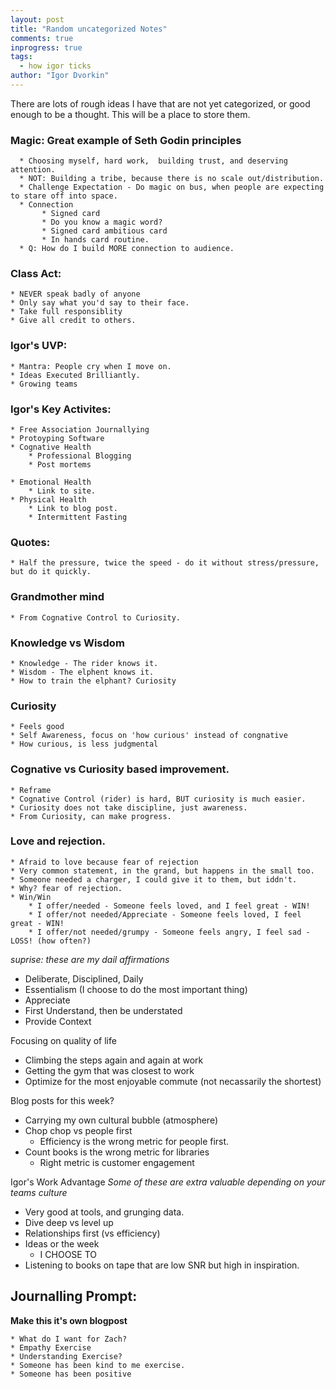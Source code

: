 ```yaml
---
layout: post
title: "Random uncategorized Notes"
comments: true
inprogress: true
tags:
  - how igor ticks
author: "Igor Dvorkin"
---
```


There are lots of rough ideas I have that are not yet categorized, or good enough to be a thought. This will be a
place to store them.

### Magic: Great example of Seth Godin principles

      * Choosing myself, hard work,  building trust, and deserving attention.
      * NOT: Building a tribe, because there is no scale out/distribution.
      * Challenge Expectation - Do magic on bus, when people are expecting to stare off into space.
      * Connection
           * Signed card
           * Do you know a magic word?
           * Signed card ambitious card
           * In hands card routine.
      * Q: How do I build MORE connection to audience.

### Class Act:

    * NEVER speak badly of anyone
    * Only say what you'd say to their face.
    * Take full responsiblity
    * Give all credit to others.

### Igor's UVP:

    * Mantra: People cry when I move on.
    * Ideas Executed Brilliantly.
    * Growing teams

### Igor's Key Activites:

    * Free Association Journallying
    * Protoyping Software
    * Cognative Health
        * Professional Blogging
        * Post mortems

    * Emotional Health
        * Link to site.
    * Physical Health
        * Link to blog post.
        * Intermittent Fasting

### Quotes:

    * Half the pressure, twice the speed - do it without stress/pressure, but do it quickly.

### Grandmother mind

    * From Cognative Control to Curiosity.

### Knowledge vs Wisdom

    * Knowledge - The rider knows it.
    * Wisdom - The elphent knows it.
    * How to train the elphant? Curiosity

### Curiosity

    * Feels good
    * Self Awareness, focus on 'how curious' instead of congnative
    * How curious, is less judgmental

### Cognative vs Curiosity based improvement.

    * Reframe
    * Cognative Control (rider) is hard, BUT curiosity is much easier.
    * Curiosity does not take discipline, just awareness.
    * From Curiosity, can make progress.

### Love and rejection.

    * Afraid to love because fear of rejection
    * Very common statement, in the grand, but happens in the small too.
    * Someone needed a charger, I could give it to them, but iddn't.
    * Why? fear of rejection.
    * Win/Win
        * I offer/needed - Someone feels loved, and I feel great - WIN!
        * I offer/not needed/Appreciate - Someone feels loved, I feel great - WIN!
        * I offer/not needed/grumpy - Someone feels angry, I feel sad - LOSS! (how often?)

_suprise: these are my dail affirmations_

- Deliberate, Disciplined, Daily
- Essentialism (I choose to do the most important thing)
- Appreciate
- First Understand, then be understated
- Provide Context

Focusing on quality of life

- Climbing the steps again and again at work
- Getting the gym that was closest to work
- Optimize for the most enjoyable commute (not necassarily the shortest)

Blog posts for this week?

- Carrying my own cultural bubble (atmosphere)
- Chop chop vs people first
  - Efficiency is the wrong metric for people first.
- Count books is the wrong metric for libraries
  - Right metric is customer engagement

Igor's Work Advantage
_Some of these are extra valuable depending on your teams culture_

- Very good at tools, and grunging data.
- Dive deep vs level up
- Relationships first (vs efficiency)
- Ideas or the week
  - I CHOOSE TO
- Listening to books on tape that are low SNR but high in inspiration.

## Journalling Prompt:

**Make this it's own blogpost**

    * What do I want for Zach?
    * Empathy Exercise
    * Understanding Exercise?
    * Someone has been kind to me exercise.
    * Someone has been positive
